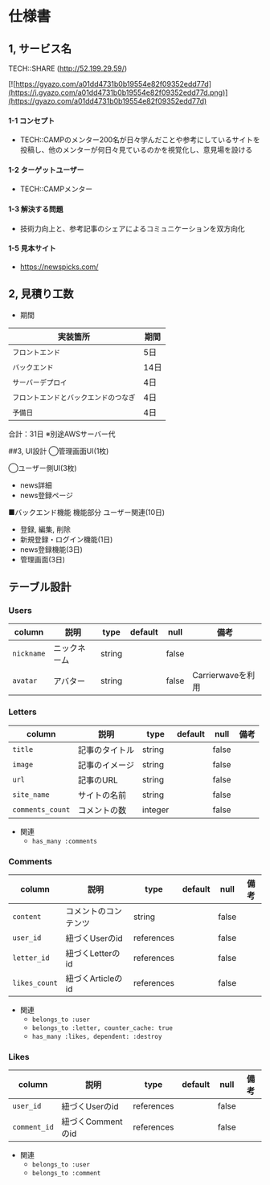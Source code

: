 # 仕様書
## 1, サービス名
TECH::SHARE (http://52.199.29.59/)

[![https://gyazo.com/a01dd4731b0b19554e82f09352edd77d](https://i.gyazo.com/a01dd4731b0b19554e82f09352edd77d.png)](https://gyazo.com/a01dd4731b0b19554e82f09352edd77d)
#### 1-1 コンセプト
- TECH::CAMPのメンター200名が日々学んだことや参考にしているサイトを投稿し、他のメンターが何日々見ているのかを視覚化し、意見場を設ける

#### 1-2 ターゲットユーザー
- TECH::CAMPメンター

#### 1-3 解決する問題
- 技術力向上と、参考記事のシェアによるコミュニケーションを双方向化

#### 1-5 見本サイト
- https://newspicks.com/


## 2, 見積り工数
- 期間

| 実装箇所 | 期間 |
|---|---|
| `フロントエンド` |5日|
| `バックエンド` |14日|
| `サーバーデプロイ` |4日|
| `フロントエンドとバックエンドのつなぎ` |4日|
| `予備日` |4日|

合計：31日
※別途AWSサーバー代

##3, UI設計
◯管理画面UI(1枚)

◯ユーザー側UI(3枚)
- news詳細
- news登録ページ

■バックエンド機能
機能部分
ユーザー関連(10日)
- 登録, 編集, 削除
- 新規登録・ログイン機能(1日)
- news登録機能(3日)
- 管理画面(3日)

## テーブル設計

### Users

|column|説明|type|default|null|備考|
|---|---|---|---|---|---|
| `nickname` | ニックネーム | string |  | false | |
| `avatar` | アバター | string | | false | Carrierwaveを利用|

### Letters
| column | 説明 | type | default | null | 備考 |
|---|---|---|---|---|---|
| `title` | 記事のタイトル | string | | false | |
| `image` | 記事のイメージ | string | | false | |
| `url` | 記事のURL | string | | false | |
| `site_name` | サイトの名前 | string | | false | |
| `comments_count` | コメントの数 | integer | | false | |


- 関連
  - `has_many :comments`


### Comments

| column | 説明 | type | default | null | 備考 |
|---|---|---|---|---|---|
| `content` | コメントのコンテンツ | string | | false | |
| `user_id` | 紐づくUserのid | references | | false | |
| `letter_id` | 紐づくLetterのid | references | | false | |
| `likes_count` | 紐づくArticleのid | references | | false | |

- 関連
  - `belongs_to :user`
  - `belongs_to :letter, counter_cache: true`
  - `has_many :likes, dependent: :destroy`


### Likes

| column | 説明 | type | default | null | 備考 |
|---|---|---|---|---|---|
| `user_id` | 紐づくUserのid | references | | false | |
| `comment_id` | 紐づくCommentのid | references | | false | |

- 関連
  - `belongs_to :user`
  - `belongs_to :comment`
